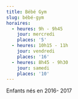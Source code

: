 ```yaml
---
title: Bébé Gym
slug: bébé-gym
horaires:
  - heures: 9h - 9h45
    jour: mercredi
    places: '5'
  - heures: 10h15 - 11h
    jour: vendredi
    places: '16'
  - heures: 8h45 - 9h30
    jour: samedi
    places: '10'
---
```

Enfants nés en 2016- 2017
